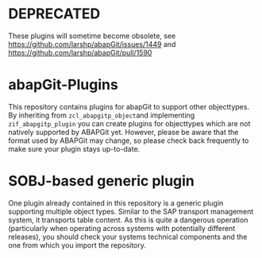 # DEPRECATED

These plugins will sometime become obsolete, see https://github.com/larshp/abapGit/issues/1449 and https://github.com/larshp/abapGit/pull/1590

# abapGit-Plugins
This repository contains plugins for abapGit to support other objecttypes. 
By inheriting from `zcl_abapgitp_object`and implementing `zif_abapgitp_plugin` you can create plugins for objecttypes which are not natively supported by ABAPGit yet.
However, please be aware that the format used by ABAPGit may change, so please check back frequently to make sure your plugin stays up-to-date.

# SOBJ-based generic plugin
One plugin already contained in this repository is a generic plugin supporting multiple object types. Similar to the SAP transport management system, it transports table content. As this is quite a dangerous operation (particularly when operating across systems with potentially different releases), you should check your systems technical components and the one from which you import the repository.
